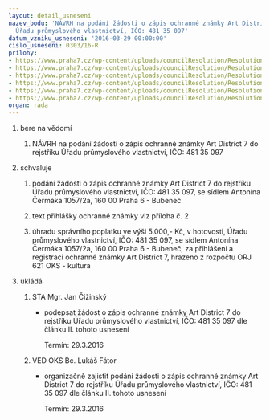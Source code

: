 ```yaml
---
layout: detail_usneseni
nazev_bodu: 'NÁVRH na podání žádosti o zápis ochranné známky Art District 7 do rejstříku
  Úřadu průmyslového vlastnictví, IČO: 481 35 097'
datum_vzniku_usneseni: '2016-03-29 00:00:00'
cislo_usneseni: 0303/16-R
prilohy:
- https://www.praha7.cz/wp-content/uploads/councilResolution/Resolutions/28533/export/D_Ochrannaznamka_prihlaska_AD~37755.doc
- https://www.praha7.cz/wp-content/uploads/councilResolution/Resolutions/28533/export/Ochrannaznamka_UPV_zadost_2016~37754.pdf
- https://www.praha7.cz/wp-content/uploads/councilResolution/Resolutions/28533/export/AD_Usneseni_vc_prilohy_OZ_2~37753.pdf
- https://www.praha7.cz/wp-content/uploads/councilResolution/Resolutions/28533/export/Zapis_3_jednani_KK_ze_dne_07_03_2016~37752.pdf
- https://www.praha7.cz/wp-content/uploads/councilResolution/Resolutions/28533/export/RARIS_UPV_ochrannaznamka_2016~37751.pdf
- https://www.praha7.cz/wp-content/uploads/councilResolution/Resolutions/28533/export/export~299750.pdf
organ: rada
---
```

<OL class=urzList_view id=urzList>
<LI class=urzClass1><SPAN name="1">bere na vědomí</SPAN> 
<OL class=urzOlClass>
<LI class=urzClass2 style="TEXT-ALIGN: left"><SPAN>
<P>NÁVRH na podání žádosti o zápis ochranné známky Art District 7 do rejstříku Úřadu průmyslového vlastnictví, IČO: 481 35 097</P></SPAN></LI></OL></LI>
<LI class=urzClass1><SPAN name="24">schvaluje</SPAN> 
<OL class=urzOlClass>
<LI class=urzClass2 style="TEXT-ALIGN: left"><SPAN>
<P>podání žádosti o zápis ochranné známky Art District 7 do rejstříku Úřadu průmyslového vlastnictví, IČO: 481 35 097, se sídlem Antonína Čermáka 1057/2a, 160 00 Praha 6 - Bubeneč</P></SPAN></LI>
<LI class=urzClass2 style="TEXT-ALIGN: left"><SPAN>
<P>text přihlášky ochranné známky viz příloha č. 2&nbsp;&nbsp;</P></SPAN></LI>
<LI class=urzClass2 style="TEXT-ALIGN: left"><SPAN>
<P>úhradu správního poplatku ve výši 5.000,- Kč, v hotovosti, Úřadu průmyslového vlastnictví, IČO: 481 35 097, se sídlem Antonína Čermáka 1057/2a, 160 00 Praha 6 - Bubeneč, za přihlášení a registraci ochranné známky Art District 7, hrazeno z rozpočtu ORJ 621 OKS - kultura</P></SPAN></LI></OL></LI>
<LI class=urzClass1 id=urzUkoly><SPAN name="1">ukládá</SPAN>
<OL class=urzOlClass>
<LI class=urzClass2><SPAN>
<P>STA Mgr. Jan Čižinský</P></SPAN>
<UL class=urzUlClass>
<LI class=urzClass3><SPAN>
<P>podepsat žádost o zápis ochranné známky Art District 7 do rejstříku Úřadu průmyslového vlastnictví, IČO: 481 35 097 dle článku II. tohoto usnesení</P></SPAN><SPAN class=urzUkolTermin>Termín:&nbsp;29.3.2016</SPAN></LI></UL></LI>
<LI class=urzClass2><SPAN>
<P>VED OKS Bc. Lukáš Fátor</P></SPAN>
<UL class=urzUlClass>
<LI class=urzClass3><SPAN>
<P>organizačně zajistit podání žádosti o zápis ochranné známky Art District 7 do rejstříku Úřadu průmyslového vlastnictví, IČO: 481 35 097 dle článku II. tohoto usnesení</P></SPAN><SPAN class=urzUkolTermin>Termín:&nbsp;29.3.2016</SPAN></LI></UL></LI></OL></LI></OL>